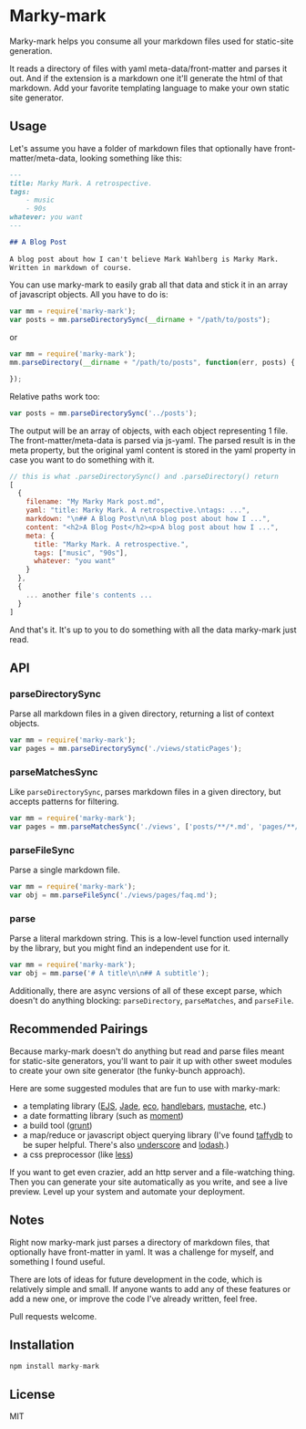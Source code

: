 # Marky-mark

Marky-mark helps you consume all your markdown files used for static-site generation. 

It reads a directory of files with yaml meta-data/front-matter and parses it out. 
And if the extension is a markdown one it'll generate the html of that markdown. 
Add your favorite templating language to make your own static site generator. 

## Usage

Let's assume you have a folder of markdown files that optionally have front-matter/meta-data, looking something like this:

```markdown
--- 
title: Marky Mark. A retrospective.
tags:
	- music
	- 90s
whatever: you want
---

## A Blog Post
 
A blog post about how I can't believe Mark Wahlberg is Marky Mark. 
Written in markdown of course.
```

You can use marky-mark to easily grab all that data and stick it in an array of javascript objects. 
All you have to do is:

```javascript
var mm = require('marky-mark');
var posts = mm.parseDirectorySync(__dirname + "/path/to/posts");
```

or

```javascript
var mm = require('marky-mark');
mm.parseDirectory(__dirname + "/path/to/posts", function(err, posts) {

});
```

Relative paths work too:

```javascript
var posts = mm.parseDirectorySync('../posts');
```

The output will be an array of objects, with each object representing 1 file. 
The front-matter/meta-data is parsed via js-yaml. 
The parsed result is in the meta property, but the original yaml content is stored in the yaml property in case you want to do something with it.

```javascript
// this is what .parseDirectorySync() and .parseDirectory() return
[
  {
    filename: "My Marky Mark post.md",
    yaml: "title: Marky Mark. A retrospective.\ntags: ...",
    markdown: "\n## A Blog Post\n\nA blog post about how I ...",
    content: "<h2>A Blog Post</h2><p>A blog post about how I ...",
    meta: {
      title: "Marky Mark. A retrospective.",
      tags: ["music", "90s"],
      whatever: "you want"
    }
  },
  {
    ... another file's contents ...
  }
]
```

And that's it. It's up to you to do something with all the data marky-mark just read.

## API

### parseDirectorySync

Parse all markdown files in a given directory, returning a list of context objects.

```javascript
var mm = require('marky-mark');
var pages = mm.parseDirectorySync('./views/staticPages');
```

### parseMatchesSync

Like `parseDirectorySync`, parses markdown files in a given directory, but accepts patterns for filtering.

```javascript
var mm = require('marky-mark');
var pages = mm.parseMatchesSync('./views', ['posts/**/*.md', 'pages/**/*.md', '!**/README.md']);
```

### parseFileSync

Parse a single markdown file.

```javascript
var mm = require('marky-mark');
var obj = mm.parseFileSync('./views/pages/faq.md');
```

### parse

Parse a literal markdown string. This is a low-level function used internally by the library, but you might find an independent use for it.

```javascript
var mm = require('marky-mark');
var obj = mm.parse('# A title\n\n## A subtitle');
```

Additionally, there are async versions of all of these except parse, which doesn't do anything blocking: `parseDirectory`, `parseMatches`, and `parseFile`.

## Recommended Pairings

Because marky-mark doesn't do anything but read and parse files meant for static-site generators, you'll want to pair it up with other sweet modules to create your own site generator (the funky-bunch approach).

Here are some suggested modules that are fun to use with marky-mark:

- a templating library ([EJS](https://github.com/visionmedia/ejs), [Jade](https://github.com/visionmedia/jade), [eco](https://github.com/sstephenson/eco), [handlebars](https://github.com/wycats/handlebars.js), [mustache](https://github.com/janl/mustache.js), etc.)
- a date formatting library (such as [moment](https://github.com/moment/moment))
- a build tool ([grunt](https://github.com/gruntjs/grunt))
- a map/reduce or javascript object querying library (I've found [taffydb](https://github.com/typicaljoe/taffydb) to be super helpful. There's also [underscore](https://github.com/jashkenas/underscore) and [lodash](https://github.com/lodash/lodash).)
- a css preprocessor (like [less](https://github.com/less/less.js))

If you want to get even crazier, add an http server and a file-watching thing. 
Then you can generate your site automatically as you write, and see a live preview.
Level up your system and automate your deployment.


## Notes

Right now marky-mark just parses a directory of markdown files, that optionally have front-matter in yaml. 
It was a challenge for myself, and something I found useful.

There are lots of ideas for future development in the code, which is relatively simple and small. 
If anyone wants to add any of these features or add a new one, or improve the code I've already written, feel free. 

Pull requests welcome.


## Installation

```javascript
npm install marky-mark
```


## License 

MIT
